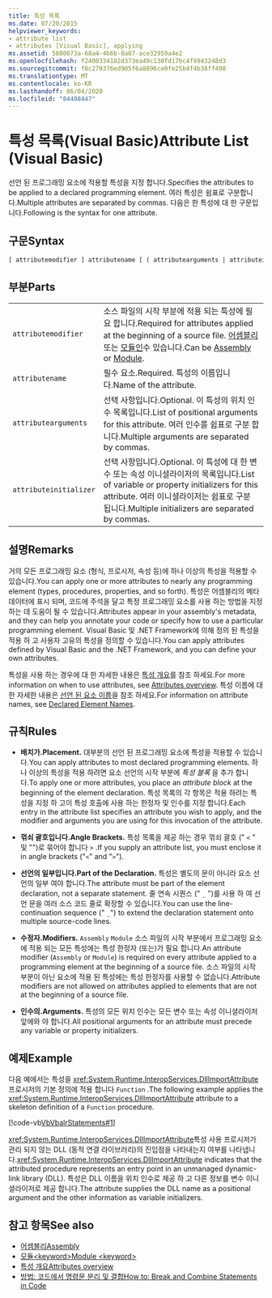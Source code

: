 ```yaml
---
title: 특성 목록
ms.date: 07/20/2015
helpviewer_keywords:
- attribute list
- attributes [Visual Basic], applying
ms.assetid: 5880073a-68a4-4b6b-8a07-ace32959a4e2
ms.openlocfilehash: f2400334182d373ea49c130fd17bc4f9943248d3
ms.sourcegitcommit: f8c270376ed905f6a8896ce0fe25b4f4b38ff498
ms.translationtype: MT
ms.contentlocale: ko-KR
ms.lasthandoff: 06/04/2020
ms.locfileid: "84408447"
---
```

# <a name="attribute-list-visual-basic"></a><span data-ttu-id="a36f9-102">특성 목록(Visual Basic)</span><span class="sxs-lookup"><span data-stu-id="a36f9-102">Attribute List (Visual Basic)</span></span>
<span data-ttu-id="a36f9-103">선언 된 프로그래밍 요소에 적용할 특성을 지정 합니다.</span><span class="sxs-lookup"><span data-stu-id="a36f9-103">Specifies the attributes to be applied to a declared programming element.</span></span> <span data-ttu-id="a36f9-104">여러 특성은 쉼표로 구분합니다.</span><span class="sxs-lookup"><span data-stu-id="a36f9-104">Multiple attributes are separated by commas.</span></span> <span data-ttu-id="a36f9-105">다음은 한 특성에 대 한 구문입니다.</span><span class="sxs-lookup"><span data-stu-id="a36f9-105">Following is the syntax for one attribute.</span></span>  
  
## <a name="syntax"></a><span data-ttu-id="a36f9-106">구문</span><span class="sxs-lookup"><span data-stu-id="a36f9-106">Syntax</span></span>  
  
```vb  
[ attributemodifier ] attributename [ ( attributearguments | attributeinitializer ) ]  
```  
  
## <a name="parts"></a><span data-ttu-id="a36f9-107">부분</span><span class="sxs-lookup"><span data-stu-id="a36f9-107">Parts</span></span>  
|||
|---|---|
|`attributemodifier`|<span data-ttu-id="a36f9-108">소스 파일의 시작 부분에 적용 되는 특성에 필요 합니다.</span><span class="sxs-lookup"><span data-stu-id="a36f9-108">Required for attributes applied at the beginning of a source file.</span></span> <span data-ttu-id="a36f9-109">[어셈블리](../modifiers/assembly.md) 또는 [모듈인](../modifiers/module-keyword.md)수 있습니다.</span><span class="sxs-lookup"><span data-stu-id="a36f9-109">Can be [Assembly](../modifiers/assembly.md) or [Module](../modifiers/module-keyword.md).</span></span>|
|`attributename`| <span data-ttu-id="a36f9-110">필수 요소.</span><span class="sxs-lookup"><span data-stu-id="a36f9-110">Required.</span></span> <span data-ttu-id="a36f9-111">특성의 이름입니다.</span><span class="sxs-lookup"><span data-stu-id="a36f9-111">Name of the attribute.</span></span>|
|`attributearguments`|<span data-ttu-id="a36f9-112">선택 사항입니다.</span><span class="sxs-lookup"><span data-stu-id="a36f9-112">Optional.</span></span> <span data-ttu-id="a36f9-113">이 특성의 위치 인수 목록입니다.</span><span class="sxs-lookup"><span data-stu-id="a36f9-113">List of positional arguments for this attribute.</span></span> <span data-ttu-id="a36f9-114">여러 인수를 쉼표로 구분 합니다.</span><span class="sxs-lookup"><span data-stu-id="a36f9-114">Multiple arguments are separated by commas.</span></span>|
|`attributeinitializer`|<span data-ttu-id="a36f9-115">선택 사항입니다.</span><span class="sxs-lookup"><span data-stu-id="a36f9-115">Optional.</span></span> <span data-ttu-id="a36f9-116">이 특성에 대 한 변수 또는 속성 이니셜라이저의 목록입니다.</span><span class="sxs-lookup"><span data-stu-id="a36f9-116">List of variable or property initializers for this attribute.</span></span> <span data-ttu-id="a36f9-117">여러 이니셜라이저는 쉼표로 구분 됩니다.</span><span class="sxs-lookup"><span data-stu-id="a36f9-117">Multiple initializers are separated by commas.</span></span>|
  
## <a name="remarks"></a><span data-ttu-id="a36f9-118">설명</span><span class="sxs-lookup"><span data-stu-id="a36f9-118">Remarks</span></span>  
 <span data-ttu-id="a36f9-119">거의 모든 프로그래밍 요소 (형식, 프로시저, 속성 등)에 하나 이상의 특성을 적용할 수 있습니다.</span><span class="sxs-lookup"><span data-stu-id="a36f9-119">You can apply one or more attributes to nearly any programming element (types, procedures, properties, and so forth).</span></span> <span data-ttu-id="a36f9-120">특성은 어셈블리의 메타 데이터에 표시 되며, 코드에 주석을 달고 특정 프로그래밍 요소를 사용 하는 방법을 지정 하는 데 도움이 될 수 있습니다.</span><span class="sxs-lookup"><span data-stu-id="a36f9-120">Attributes appear in your assembly's metadata, and they can help you annotate your code or specify how to use a particular programming element.</span></span> <span data-ttu-id="a36f9-121">Visual Basic 및 .NET Framework에 의해 정의 된 특성을 적용 하 고 사용자 고유의 특성을 정의할 수 있습니다.</span><span class="sxs-lookup"><span data-stu-id="a36f9-121">You can apply attributes defined by Visual Basic and the .NET Framework, and you can define your own attributes.</span></span>  

 <span data-ttu-id="a36f9-122">특성을 사용 하는 경우에 대 한 자세한 내용은 [특성 개요](../../programming-guide/concepts/attributes/index.md)를 참조 하세요.</span><span class="sxs-lookup"><span data-stu-id="a36f9-122">For more information on when to use attributes, see [Attributes overview](../../programming-guide/concepts/attributes/index.md).</span></span> <span data-ttu-id="a36f9-123">특성 이름에 대 한 자세한 내용은 [선언 된 요소 이름](../../programming-guide/language-features/declared-elements/declared-element-names.md)을 참조 하세요.</span><span class="sxs-lookup"><span data-stu-id="a36f9-123">For information on attribute names, see [Declared Element Names](../../programming-guide/language-features/declared-elements/declared-element-names.md).</span></span>  
  
## <a name="rules"></a><span data-ttu-id="a36f9-124">규칙</span><span class="sxs-lookup"><span data-stu-id="a36f9-124">Rules</span></span>  
  
- <span data-ttu-id="a36f9-125">**배치가.**</span><span class="sxs-lookup"><span data-stu-id="a36f9-125">**Placement.**</span></span> <span data-ttu-id="a36f9-126">대부분의 선언 된 프로그래밍 요소에 특성을 적용할 수 있습니다.</span><span class="sxs-lookup"><span data-stu-id="a36f9-126">You can apply attributes to most declared programming elements.</span></span> <span data-ttu-id="a36f9-127">하나 이상의 특성을 적용 하려면 요소 선언의 시작 부분에 *특성 블록* 을 추가 합니다.</span><span class="sxs-lookup"><span data-stu-id="a36f9-127">To apply one or more attributes, you place an *attribute block* at the beginning of the element declaration.</span></span> <span data-ttu-id="a36f9-128">특성 목록의 각 항목은 적용 하려는 특성을 지정 하 고이 특성 호출에 사용 하는 한정자 및 인수를 지정 합니다.</span><span class="sxs-lookup"><span data-stu-id="a36f9-128">Each entry in the attribute list specifies an attribute you wish to apply, and the modifier and arguments you are using for this invocation of the attribute.</span></span>  
  
- <span data-ttu-id="a36f9-129">**꺾쇠 괄호입니다.**</span><span class="sxs-lookup"><span data-stu-id="a36f9-129">**Angle Brackets.**</span></span> <span data-ttu-id="a36f9-130">특성 목록을 제공 하는 경우 꺾쇠 괄호 (" `<` " 및 "")로 묶어야 합니다 `>` .</span><span class="sxs-lookup"><span data-stu-id="a36f9-130">If you supply an attribute list, you must enclose it in angle brackets ("`<`" and "`>`").</span></span>  
  
- <span data-ttu-id="a36f9-131">**선언의 일부입니다.**</span><span class="sxs-lookup"><span data-stu-id="a36f9-131">**Part of the Declaration.**</span></span> <span data-ttu-id="a36f9-132">특성은 별도의 문이 아니라 요소 선언의 일부 여야 합니다.</span><span class="sxs-lookup"><span data-stu-id="a36f9-132">The attribute must be part of the element declaration, not a separate statement.</span></span> <span data-ttu-id="a36f9-133">줄 연속 시퀀스 (" `_` ")를 사용 하 여 선언 문을 여러 소스 코드 줄로 확장할 수 있습니다.</span><span class="sxs-lookup"><span data-stu-id="a36f9-133">You can use the line-continuation sequence (" `_`") to extend the declaration statement onto multiple source-code lines.</span></span>  
  
- <span data-ttu-id="a36f9-134">**수정자.**</span><span class="sxs-lookup"><span data-stu-id="a36f9-134">**Modifiers.**</span></span> <span data-ttu-id="a36f9-135">`Assembly` `Module` 소스 파일의 시작 부분에서 프로그래밍 요소에 적용 되는 모든 특성에는 특성 한정자 (또는)가 필요 합니다.</span><span class="sxs-lookup"><span data-stu-id="a36f9-135">An attribute modifier (`Assembly` or `Module`) is required on every attribute applied to a programming element at the beginning of a source file.</span></span> <span data-ttu-id="a36f9-136">소스 파일의 시작 부분이 아닌 요소에 적용 된 특성에는 특성 한정자를 사용할 수 없습니다.</span><span class="sxs-lookup"><span data-stu-id="a36f9-136">Attribute modifiers are not allowed on attributes applied to elements that are not at the beginning of a source file.</span></span>  
  
- <span data-ttu-id="a36f9-137">**인수의.**</span><span class="sxs-lookup"><span data-stu-id="a36f9-137">**Arguments.**</span></span> <span data-ttu-id="a36f9-138">특성의 모든 위치 인수는 모든 변수 또는 속성 이니셜라이저 앞에와 야 합니다.</span><span class="sxs-lookup"><span data-stu-id="a36f9-138">All positional arguments for an attribute must precede any variable or property initializers.</span></span>  
  
## <a name="example"></a><span data-ttu-id="a36f9-139">예제</span><span class="sxs-lookup"><span data-stu-id="a36f9-139">Example</span></span>  
 <span data-ttu-id="a36f9-140">다음 예에서는 특성을 <xref:System.Runtime.InteropServices.DllImportAttribute> 프로시저의 기본 정의에 적용 합니다 `Function` .</span><span class="sxs-lookup"><span data-stu-id="a36f9-140">The following example applies the <xref:System.Runtime.InteropServices.DllImportAttribute> attribute to a skeleton definition of a `Function` procedure.</span></span>  
  
 [!code-vb[VbVbalrStatements#1](~/samples/snippets/visualbasic/VS_Snippets_VBCSharp/VbVbalrStatements/VB/Class1.vb#1)]  
  
 <span data-ttu-id="a36f9-141"><xref:System.Runtime.InteropServices.DllImportAttribute>특성 사용 프로시저가 관리 되지 않는 DLL (동적 연결 라이브러리)의 진입점을 나타내는지 여부를 나타냅니다.</span><span class="sxs-lookup"><span data-stu-id="a36f9-141"><xref:System.Runtime.InteropServices.DllImportAttribute> indicates that the attributed procedure represents an entry point in an unmanaged dynamic-link library (DLL).</span></span> <span data-ttu-id="a36f9-142">특성은 DLL 이름을 위치 인수로 제공 하 고 다른 정보를 변수 이니셜라이저로 제공 합니다.</span><span class="sxs-lookup"><span data-stu-id="a36f9-142">The attribute supplies the DLL name as a positional argument and the other information as variable initializers.</span></span>  
  
## <a name="see-also"></a><span data-ttu-id="a36f9-143">참고 항목</span><span class="sxs-lookup"><span data-stu-id="a36f9-143">See also</span></span>

- [<span data-ttu-id="a36f9-144">어셈블리</span><span class="sxs-lookup"><span data-stu-id="a36f9-144">Assembly</span></span>](../modifiers/assembly.md)
- [<span data-ttu-id="a36f9-145">모듈\<keyword></span><span class="sxs-lookup"><span data-stu-id="a36f9-145">Module \<keyword></span></span>](../modifiers/module-keyword.md)
- [<span data-ttu-id="a36f9-146">특성 개요</span><span class="sxs-lookup"><span data-stu-id="a36f9-146">Attributes overview</span></span>](../../programming-guide/concepts/attributes/index.md)
- [<span data-ttu-id="a36f9-147">방법: 코드에서 명령문 분리 및 결합</span><span class="sxs-lookup"><span data-stu-id="a36f9-147">How to: Break and Combine Statements in Code</span></span>](../../programming-guide/program-structure/how-to-break-and-combine-statements-in-code.md)

